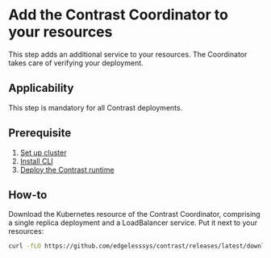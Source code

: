# Add the Contrast Coordinator to your resources

This step adds an additional service to your resources. The Coordinator takes care of verifying your deployment.

## Applicability

This step is mandatory for all Contrast deployments.

## Prerequisite

1. [Set up cluster](../cluster-setup/aks.md)
2. [Install CLI](../install-cli.md)
3. [Deploy the Contrast runtime](./runtime-deployment.md)

## How-to
Download the Kubernetes resource of the Contrast Coordinator, comprising a single replica deployment and a LoadBalancer service. Put it next to your resources:

```sh
curl -fLO https://github.com/edgelesssys/contrast/releases/latest/download/coordinator.yml --output-dir resources
```
